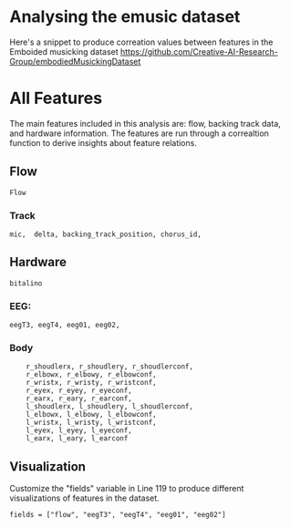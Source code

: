 
# Analysing the emusic dataset

Here's a snippet to produce correation values between features in the Emboided musicking dataset 
https://github.com/Creative-AI-Research-Group/embodiedMusickingDataset

# All Features 

The main features included in this analysis are: flow, backing track data, and hardware information. The features are run through a correaltion function to derive insights about feature relations.

## Flow

	Flow

### Track

	mic,  delta, backing_track_position, chorus_id, 

## Hardware

	bitalino 

### EEG: 

	eegT3, eegT4, eeg01, eeg02, 

### Body

        r_shoudlerx, r_shoudlery, r_shoudlerconf, 
        r_elbowx, r_elbowy, r_elbowconf, 
        r_wristx, r_wristy, r_wristconf, 
        r_eyex, r_eyey, r_eyeconf,
        r_earx, r_eary, r_earconf,
        l_shoudlerx, l_shoudlery, l_shoudlerconf,
        l_elbowx, l_elbowy, l_elbowconf,
        l_wristx, l_wristy, l_wristconf,
        l_eyex, l_eyey, l_eyeconf,
        l_earx, l_eary, l_earconf

## Visualization

Customize the "fields" variable in Line 119 to produce different visualizations of features in the dataset.

	fields = ["flow", "eegT3", "eegT4", "eeg01", "eeg02"]
